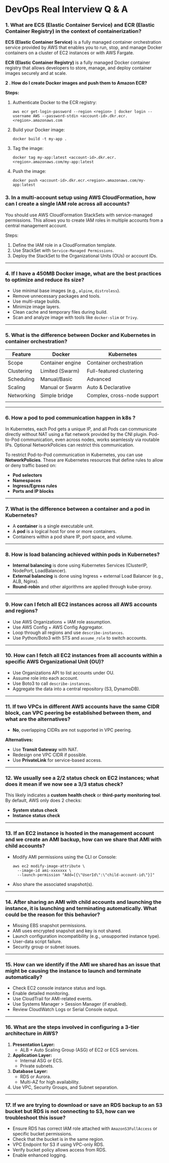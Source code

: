 # DevOps Real Interview Q & A

### 1. What are ECS (Elastic Container Service) and ECR (Elastic Container Registry) in the context of containerization?

**ECS (Elastic Container Service)** is a fully managed container orchestration service provided by AWS that enables you to run, stop, and manage Docker containers on a cluster of EC2 instances or with AWS Fargate.

**ECR (Elastic Container Registry)** is a fully managed Docker container registry that allows developers to store, manage, and deploy container images securely and at scale.

**2 . How do I create Docker images and push them to Amazon ECR?**

**Steps:**

1. Authenticate Docker to the ECR registry:
    
    ```
    aws ecr get-login-password --region <region> | docker login --username AWS --password-stdin <account-id>.dkr.ecr.<region>.amazonaws.com
    ```
    
2. Build your Docker image:
    
    ```
    docker build -t my-app .
    ```
    
3. Tag the image:
    
    ```
    docker tag my-app:latest <account-id>.dkr.ecr.<region>.amazonaws.com/my-app:latest
    ```
    
4. Push the image:
    
    ```
    docker push <account-id>.dkr.ecr.<region>.amazonaws.com/my-app:latest
    ```
    

### 3. In a multi-account setup using AWS CloudFormation, how can I create a single IAM role across all accounts?

You should use AWS CloudFormation StackSets with service-managed permissions. This allows you to create IAM roles in multiple accounts from a central management account.

Steps:

1. Define the IAM role in a CloudFormation template.
2. Use StackSet with `Service-Managed Permissions`.
3. Deploy the StackSet to the Organizational Units (OUs) or account IDs.

---

### 4. If I have a 450MB Docker image, what are the best practices to optimize and reduce its size?

- Use minimal base images (e.g., `alpine`, `distroless`).
- Remove unnecessary packages and tools.
- Use multi-stage builds.
- Minimize image layers.
- Clean cache and temporary files during build.
- Scan and analyze image with tools like `docker-slim` or `Trivy`.

---

### 5. What is the difference between Docker and Kubernetes in container orchestration?

| Feature | Docker | Kubernetes |
| --- | --- | --- |
| Scope | Container engine | Container orchestration |
| Clustering | Limited (Swarm) | Full-featured clustering |
| Scheduling | Manual/Basic | Advanced |
| Scaling | Manual or Swarm | Auto & Declarative |
| Networking | Simple bridge | Complex, cross-node support |
|  |  |  |

---

### 6. How a pod to pod communication happen in k8s ?

In Kubernetes, each Pod gets a unique IP, and all Pods can communicate directly without NAT using a flat network provided by the CNI plugin. Pod-to-Pod communication, even across nodes, works seamlessly via routable IPs. Optional NetworkPolicies can restrict this communication.

To restrict Pod-to-Pod communication in Kubernetes, you can use **NetworkPolicies**. These are Kubernetes resources that define rules to allow or deny traffic based on:

- **Pod selectors**
- **Namespaces**
- **Ingress/Egress rules**
- **Ports and IP blocks**

---

### 7. What is the difference between a container and a pod in Kubernetes?

- A **container** is a single executable unit.
- A **pod** is a logical host for one or more containers.
- Containers within a pod share IP, port space, and volume.

---

### 8. How is load balancing achieved within pods in Kubernetes?

- **Internal balancing** is done using Kubernetes Services (ClusterIP, NodePort, LoadBalancer).
- **External balancing** is done using Ingress + external Load Balancer (e.g., ALB, Nginx).
- **Round-robin** and other algorithms are applied through kube-proxy.

---

### 9. How can I fetch all EC2 instances across all AWS accounts and regions?

- Use AWS Organizations + IAM role assumption.
- Use AWS Config + AWS Config Aggregator.
- Loop through all regions and use `describe-instances`.
- Use Python/Boto3 with STS and `assume_role` to switch accounts.

---

### 10. How can I fetch all EC2 instances from all accounts within a specific AWS Organizational Unit (OU)?

- Use Organizations API to list accounts under OU.
- Assume role into each account.
- Use Boto3 to call `describe-instances`.
- Aggregate the data into a central repository (S3, DynamoDB).

---

### 11. If two VPCs in different AWS accounts have the same CIDR block, can VPC peering be established between them, and what are the alternatives?

- **No**, overlapping CIDRs are not supported in VPC peering.

**Alternatives:**

- Use **Transit Gateway** with NAT.
- Redesign one VPC CIDR if possible.
- Use **PrivateLink** for service-based access.

---

### 12. We usually see a 2/2 status check on EC2 instances; what does it mean if we now see a 3/3 status check?

This likely indicates a **custom health check** or **third-party monitoring tool**. By default, AWS only does 2 checks:

- **System status check**
- **Instance status check**

---

### 13. If an EC2 instance is hosted in the management account and we create an AMI backup, how can we share that AMI with child accounts?

- Modify AMI permissions using the CLI or Console:
    
    ```
    aws ec2 modify-image-attribute \
      --image-id ami-xxxxxxx \
      --launch-permission "Add=[{\"UserId\":\"child-account-id\"}]"
    ```
    
- Also share the associated snapshot(s).

---

### 14. After sharing an AMI with child accounts and launching the instance, it is launching and terminating automatically. What could be the reason for this behavior?

- Missing EBS snapshot permissions.
- AMI uses encrypted snapshot and key is not shared.
- Launch configuration incompatibility (e.g., unsupported instance type).
- User-data script failure.
- Security group or subnet issues.

---

### 15. How can we identify if the AMI we shared has an issue that might be causing the instance to launch and terminate automatically?

- Check EC2 console instance status and logs.
- Enable detailed monitoring.
- Use CloudTrail for AMI-related events.
- Use Systems Manager > Session Manager (if enabled).
- Review CloudWatch Logs or Serial Console output.

---

### 16. What are the steps involved in configuring a 3-tier architecture in AWS?

1. **Presentation Layer:**
    - ALB + Auto Scaling Group (ASG) of EC2 or ECS services.
2. **Application Layer:**
    - Internal ASG or ECS.
    - Private subnets.
3. **Database Layer:**
    - RDS or Aurora.
    - Multi-AZ for high availability.
4. Use VPC, Security Groups, and Subnet separation.

---

### 17. If we are trying to download or save an RDS backup to an S3 bucket but RDS is not connecting to S3, how can we troubleshoot this issue?

- Ensure RDS has correct IAM role attached with `AmazonS3FullAccess` or specific bucket permissions.
- Check that the bucket is in the same region.
- VPC Endpoint for S3 if using VPC-only RDS.
- Verify bucket policy allows access from RDS.
- Enable enhanced logging.